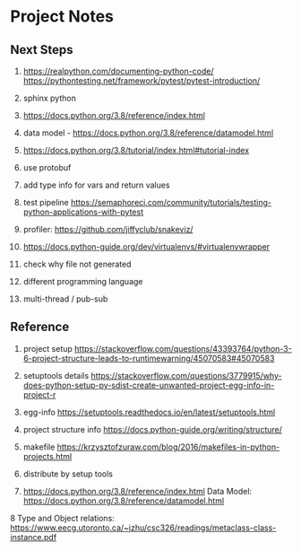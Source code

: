 # Project Notes

## Next Steps
1. https://realpython.com/documenting-python-code/
https://pythontesting.net/framework/pytest/pytest-introduction/
2. sphinx python
3. https://docs.python.org/3.8/reference/index.html
4. data model - https://docs.python.org/3.8/reference/datamodel.html
5. https://docs.python.org/3.8/tutorial/index.html#tutorial-index
6. use protobuf
7. add type info for vars and return values
8. test pipeline https://semaphoreci.com/community/tutorials/testing-python-applications-with-pytest
9. profiler: https://github.com/jiffyclub/snakeviz/
10. https://docs.python-guide.org/dev/virtualenvs/#virtualenvwrapper

11. check why file not generated
12. different programming language
13. multi-thread / pub-sub

## Reference
1. project setup
https://stackoverflow.com/questions/43393764/python-3-6-project-structure-leads-to-runtimewarning/45070583#45070583

2. setuptools details
https://stackoverflow.com/questions/3779915/why-does-python-setup-py-sdist-create-unwanted-project-egg-info-in-project-r

3. egg-info
https://setuptools.readthedocs.io/en/latest/setuptools.html

4. project structure info
https://docs.python-guide.org/writing/structure/

5. makefile
https://krzysztofzuraw.com/blog/2016/makefiles-in-python-projects.html

6. distribute by setup tools

7. https://docs.python.org/3.8/reference/index.html
Data Model:
https://docs.python.org/3.8/reference/datamodel.html

8 Type and Object relations:
https://www.eecg.utoronto.ca/~jzhu/csc326/readings/metaclass-class-instance.pdf